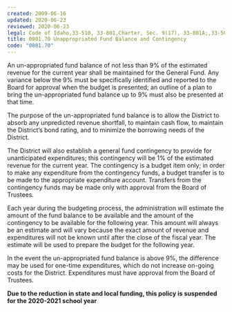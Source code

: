 ```yaml
---
created: 2009-06-16
updated: 2020-06-23
reviewed: 2020-06-23
legal: Code of Idaho,33-510, 33-801,Charter, Sec. 9(17), 33-801A;,33-506(1)
title: 0801.70 Unappropriated Fund Balance and Contingency
code: "0801.70"
---
```


An un-appropriated fund balance of not less than 9% of the estimated revenue for the current year shall be maintained for the General Fund. Any variance below the 9% must be specifically identified and reported to the Board for approval when the budget is presented; an outline of a plan to bring the un-appropriated fund balance up to 9% must also be presented at that time.

The purpose of the un-appropriated fund balance is to allow the District to absorb any unpredicted revenue shortfall, to maintain cash flow, to maintain the District’s bond rating, and to minimize the borrowing needs of the District.

The District will also establish a general fund contingency to provide for unanticipated expenditures; this contingency will be 1% of the estimated revenue for the current year. The contingency is a budget item only; in order to make any expenditure from the contingency funds, a budget transfer is to be made to the appropriate expenditure account. Transfers from the contingency funds may be made only with approval from the Board of Trustees.

Each year during the budgeting process, the administration will estimate the amount of the fund balance to be available and the amount of the contingency to be available for the following year. This amount will always be an estimate and will vary because the exact amount of revenue and expenditures will not be known until after the close of the fiscal year. The estimate will be used to prepare the budget for the following year.

In the event the un-appropriated fund balance is above 9%, the difference may be used for one-time expenditures, which do not increase on-going costs for the District. Expenditures must have approval from the Board of Trustees.

**Due to the reduction in state and local funding, this policy is suspended for the 2020-2021 school year**

